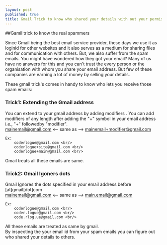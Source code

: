 ```yaml
---
layout: post
published: true
title: Gmail Trick to know who shared your details with out your permission
---
```


##Gamil trick to know the real spammers

Since Gmail being the best email service provider, these days we use it as loginid for other websites and it also serves as a medium for sharing files and for communication with others. But, we also suffer from the spam emails. You might have wondered how they got your email? Many of us have no answers for this and you can't trust the every person or the organisation with whom you share your email address. But few of these companies are earning a lot of money by selling your details.

These gmail trick's comes in handy to know who lets you receive those spam emails:

### Trick1: Extending the Gmail address
You can extend to your gmail address by adding modifiers .
You can add modifiers of any length after adding the "+" symbol in your email address i.e., "+" followedby "modifier".    
mainemail@gmail.com <-- same as --> mainemail+modifier@gmail.com <br/>
````
Ex:
	coderlogue@gmail.com <br/>
    coderlogue+site@gmail.com <br/>
    coderlogue+main@gmail.com <br/>
````
Gmail treats all these emails are same. <br/>

### Trick2: Gmail Igoners dots
Gmail Ignores the dots specified in your email address before [at]gmail[dot]com <br/>
mainemail@gmail.com <-- same as --> main.email@gmail.com <br/>
````
Ex: 
	coderlogue@gmail.com <br/>
    coder.logue@gmail.com <br/>
    code.rlog.ue@gmail.com <br/>
````    
All these emails are treated as same by gmail. <br/>
By inspecting the your email id from your spam emails you can figure out who shared your details to others.     
    
       







